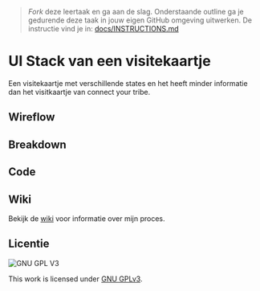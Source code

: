 > _Fork_ deze leertaak en ga aan de slag. Onderstaande outline ga je gedurende deze taak in jouw eigen GitHub omgeving uitwerken. De instructie vind je in: [docs/INSTRUCTIONS.md](docs/INSTRUCTIONS.md)

# UI Stack van een visitekaartje
<!-- Geef je project een titel en schrijf in één zin wat het is -->
Een visitekaartje met verschillende states en het heeft minder informatie dan het visitkaartje van connect your tribe.
## Wireflow
<!-- Toon de wireflow -->

## Breakdown
<!-- Toon de breakdown schets -->

## Code 
<!-- Leg de code uit die je gebruikt om de verschillende states van de UI-Stack te tonen -->

## Wiki
Bekijk de [wiki](https://github.com/DphnZwp/connect-your-tribe-ui-stack/wiki) voor informatie over mijn proces.

## Licentie

![GNU GPL V3](https://www.gnu.org/graphics/gplv3-127x51.png)

This work is licensed under [GNU GPLv3](./LICENSE).

